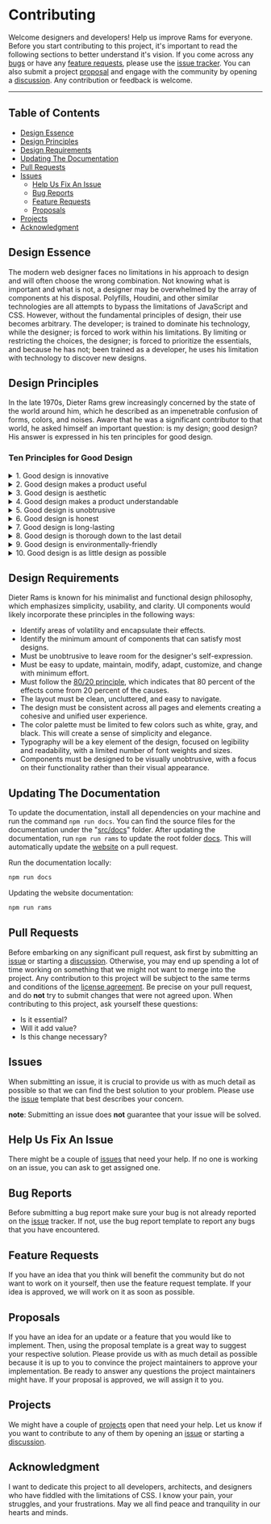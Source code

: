 # Contributing

Welcome designers and developers! Help us improve Rams for everyone. Before you start contributing to this project, it's important to read the following sections to better understand it's vision. If you come across any [bugs](#bug-reports) or have any [feature requests](#feature-requests), please use the [issue tracker](https://github.com/jacobxperez/rams/issues). You can also submit a project [proposal](#proposals) and engage with the community by opening a [discussion](https://github.com/jacobxperez/rams/discussions). Any contribution or feedback is welcome.

---

## Table of Contents

* [Design Essence](#design-essence)
* [Design Principles](#design-principles)
* [Design Requirements](#design-requirements)
* [Updating The Documentation](#updating-the-documentation)
* [Pull Requests](#pull-requests)
* [Issues](#issues)
  * [Help Us Fix An Issue](#help-us-fix-an-issue)
  * [Bug Reports](#bug-reports)
  * [Feature Requests](#feature-requests)
  * [Proposals](#proposals)
* [Projects](#projects)
* [Acknowledgment](#acknowledgment)

## Design Essence

The modern web designer faces no limitations in his approach to design and will
often choose the wrong combination. Not knowing what is important and what is
not, a designer may be overwhelmed by the array of components at his disposal.
Polyfills, Houdini, and other similar technologies are all attempts to bypass
the limitations of JavaScript and CSS. However, without the fundamental principles
of design, their use becomes arbitrary. The developer; is trained to dominate his
technology, while the designer; is forced to work within his limitations. By limiting
or restricting the choices, the designer; is forced to prioritize the essentials,
and because he has not; been trained as a developer, he uses his limitation with
technology to discover new designs.

## Design Principles

In the late 1970s, Dieter Rams grew increasingly concerned by the state of the world
around him, which he described as an impenetrable confusion of forms, colors, and
noises. Aware that he was a significant contributor to that world, he asked himself
an important question: is my design; good design? His answer is expressed in his ten
principles for good design.

### Ten Principles for Good Design

<details>

<summary>1. Good design is innovative</summary>

The possibilities for innovation are not, by any means, exhausted.
Technological development is always offering new opportunities for
innovative design. But innovative design always develops in tandem
with innovative technology, and can never be an end in itself.

</details>

<details>

<summary>2. Good design makes a product useful</summary>

A product is bought to be used. It has to satisfy certain criteria, not
only functional, but also psychological and aesthetic. Good design
emphasizes the usefulness of a product whilst disregarding anything
that could possibly detract from it.

</details>

<details>

<summary>3. Good design is aesthetic</summary>

The aesthetic quality of a product is integral to its usefulness
because products we use every day affect our person and our
well-being. But only well-executed objects can be beautiful.

</details>

<details>

<summary>4. Good design makes a product understandable</summary>

It clarifies the product’s structure. Better still, it can make the product
talk. At best, it is self-explanatory.

</details>

<details>

<summary>5. Good design is unobtrusive</summary>

Products fulfilling a purpose are like tools. They are neither decorative
objects nor works of art. Their design should therefore be both
neutral and restrained, to leave room for the user’s self-expression.

</details>

<details>

<summary>6. Good design is honest</summary>

It does not make a product more innovative, powerful or valuable
than it really is. It does not attempt to manipulate the consumer
with promises that cannot be kept.

</details>

<details>

<summary>7. Good design is long-lasting</summary>

It avoids being fashionable and therefore never appears antiquated.
Unlike fashionable design, it lasts many years – even in today’s
throwaway society.

</details>

<details>

<summary>8. Good design is thorough down to the last detail</summary>

Nothing must be arbitrary or left to chance. Care and accuracy in
the design process show respect towards the user.

</details>

<details>

<summary>9. Good design is environmentally-friendly</summary>

Design makes an important contribution to the preservation of the
environment. It conserves resources and minimizes physical and
visual pollution throughout the lifecycle of the product.

</details>

<details>

<summary>10. Good design is as little design as possible</summary>

Less, but better – because it concentrates on the essential aspects,
and the products are not burdened with non-essentials. Back to purity,
back to simplicity.

</details>

## Design Requirements

Dieter Rams is known for his minimalist and functional design philosophy, which
emphasizes simplicity, usability, and clarity. UI components would likely
incorporate these principles in the following ways:

* Identify areas of volatility and encapsulate their effects.
* Identify the minimum amount of components that can satisfy most designs.
* Must be unobtrusive to leave room for the designer's self-expression.
* Must be easy to update, maintain, modify, adapt, customize, and change with minimum effort.
* Must follow the [80/20 principle](https://jacobxperez.github.io/blog/post/heuristic/the-80-20-principle/),
which indicates that 80 percent of the effects come from 20 percent of the causes.
* The layout must be clean, uncluttered, and easy to navigate.
* The design must be consistent across all pages and elements creating a
cohesive and unified user experience.
* The color palette must be limited to few colors such as white, gray, and black.
This will create a sense of simplicity and elegance.
* Typography will be a key element of the design, focused on legibility
and readability, with a limited number of font weights and sizes.
* Components must be designed to be visually unobtrusive, with a focus
on their functionality rather than their visual appearance.

## Updating The Documentation

To update the documentation, install all dependencies on your machine and run the
command `npm run docs`. You can find the source files for the documentation under the
"[src/docs](https://github.com/jacobxperez/rams/tree/master/src/docs)" folder. After
updating the documentation, run `npm run rams` to update the root folder
[docs](https://github.com/jacobxperez/rams/tree/master/docs). This will automatically
update the [website](https://jacobxperez.github.io/rams/) on a pull request.

Run the documentation locally:

```bash
npm run docs
```

Updating the website documentation:

```bash
npm run rams
```

## Pull Requests

Before embarking on any significant pull request, ask first by submitting an
[issue](https://github.com/jacobxperez/rams/issues/new/choose) or starting a
[discussion](https://github.com/jacobxperez/rams/discussions). Otherwise, you
may end up spending a lot of time working on something that we might not want
to merge into the project. Any contribution to this project will be subject to
the same terms and conditions of the [license agreement](https://github.com/jacobxperez/rams#license).
Be precise on your pull request, and do **not** try to submit changes that were
not agreed upon. When contributing to this project, ask yourself these questions:

* Is it essential?
* Will it add value?
* Is this change necessary?

## Issues

When submitting an issue, it is crucial to provide us with as much detail as
possible so that we can find the best solution to your problem. Please use the
[issue](https://github.com/jacobxperez/rams/issues/new/choose) template that best
describes your concern.

**note**: Submitting an issue does **not** guarantee that your issue will be solved.

## Help Us Fix An Issue

There might be a couple of [issues](https://github.com/jacobxperez/rams/issues)
that need your help. If no one is working on an issue, you can ask to get
assigned one.

## Bug Reports

Before submitting a bug report make sure your bug is not already reported on the
[issue](https://github.com/rams/issues) tracker. If not, use the bug report
template to report any bugs that you have encountered.

## Feature Requests

If you have an idea that you think will benefit the community but do not want to
work on it yourself, then use the feature request template. If your idea is approved,
we will work on it as soon as possible.

## Proposals

If you have an idea for an update or a feature that you would like to implement.
Then, using the proposal template is a great way to suggest your respective solution.
Please provide us with as much detail as possible because it is up to you to convince
the project maintainers to approve your implementation. Be ready to answer any questions
the project maintainers might have. If your proposal is approved, we will assign it to you.

## Projects

We might have a couple of [projects](https://github.com/jacobxperez/rams/projects?query=is%3Aopen)
open that need your help. Let us know if you want to contribute to any of them by opening
an [issue](https://github.com/jacobxperez/rams/issues/new/choose) or starting a
[discussion](https://github.com/jacobxperez/rams/discussions).

## Acknowledgment

I want to dedicate this project to all developers, architects, and designers who have
fiddled with the limitations of CSS. I know your pain, your struggles, and your frustrations.
May we all find peace and tranquility in our hearts and minds.
